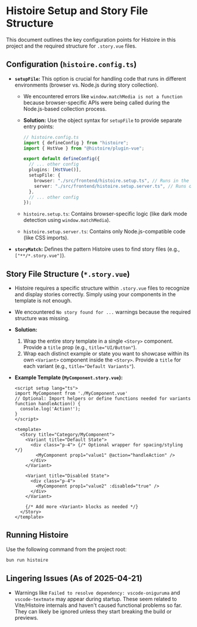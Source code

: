 # Histoire Setup and Story File Structure

This document outlines the key configuration points for Histoire in this project and the required structure for `.story.vue` files.

## Configuration (`histoire.config.ts`)

- **`setupFile`:** This option is crucial for handling code that runs in different environments (browser vs. Node.js during story collection).

  - We encountered errors like `window.matchMedia is not a function` because browser-specific APIs were being called during the Node.js-based collection process.
  - **Solution:** Use the object syntax for `setupFile` to provide separate entry points:

    ```typescript
    // histoire.config.ts
    import { defineConfig } from "histoire";
    import { HstVue } from "@histoire/plugin-vue";

    export default defineConfig({
      // ... other config
      plugins: [HstVue()],
      setupFile: {
        browser: "./src/frontend/histoire.setup.ts", // Runs in the browser preview
        server: "./src/frontend/histoire.setup.server.ts", // Runs during Node.js collection
      },
      // ... other config
    });
    ```

  - `histoire.setup.ts`: Contains browser-specific logic (like dark mode detection using `window.matchMedia`).
  - `histoire.setup.server.ts`: Contains only Node.js-compatible code (like CSS imports).

- **`storyMatch`:** Defines the pattern Histoire uses to find story files (e.g., `["**/*.story.vue"]`).

## Story File Structure (`*.story.vue`)

- Histoire requires a specific structure within `.story.vue` files to recognize and display stories correctly. Simply using your components in the template is not enough.
- We encountered `No story found for ...` warnings because the required structure was missing.
- **Solution:**

  1.  Wrap the entire story template in a single `<Story>` component. Provide a `title` prop (e.g., `title="UI/Button"`).
  2.  Wrap each distinct example or state you want to showcase within its own `<Variant>` component inside the `<Story>`. Provide a `title` for each variant (e.g., `title="Default Variants"`).

- **Example Template (`MyComponent.story.vue`):**

  ```vue
  <script setup lang="ts">
  import MyComponent from './MyComponent.vue'
  // Optional: Import helpers or define functions needed for variants
  function handleAction() {
    console.log('Action!');
  }
  </script>

  <template>
    <Story title="Category/MyComponent">
      <Variant title="Default State">
        <div class="p-4"> {/* Optional wrapper for spacing/styling */}
          <MyComponent prop1="value1" @action="handleAction" />
        </div>
      </Variant>

      <Variant title="Disabled State">
        <div class="p-4">
          <MyComponent prop1="value2" :disabled="true" />
        </div>
      </Variant>

      {/* Add more <Variant> blocks as needed */}
    </Story>
  </template>
  ```

## Running Histoire

Use the following command from the project root:

```bash
bun run histoire
```

## Lingering Issues (As of 2025-04-21)

- Warnings like `Failed to resolve dependency: vscode-oniguruma` and `vscode-textmate` may appear during startup. These seem related to Vite/Histoire internals and haven't caused functional problems so far. They can likely be ignored unless they start breaking the build or previews.
